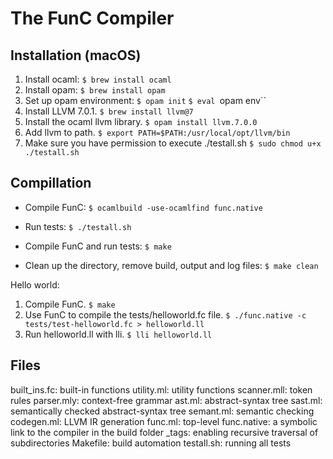 # The FunC Compiler


## Installation (macOS)
1. Install ocaml:
   `$ brew install ocaml`
2. Install opam:
   `$ brew install opam`
3. Set up opam environment:
   `$ opam init`
   `$ eval `opam env``
4. Install LLVM 7.0.1.
   `$ brew install llvm@7`
5. Install the ocaml llvm library.
   `$ opam install llvm.7.0.0`
6. Add llvm to path.
   `$ export PATH=$PATH:/usr/local/opt/llvm/bin`
7. Make sure you have permission to execute ./testall.sh
   `$ sudo chmod u+x ./testall.sh`


## Compillation
* Compile FunC:
  `$ ocamlbuild -use-ocamlfind func.native`

* Run tests:
  `$ ./testall.sh`

* Compile FunC and run tests:
  `$ make`

* Clean up the directory, remove build, output and log files:
  `$ make clean`

Hello world:
1. Compile FunC.
   `$ make`
2. Use FunC to compile the tests/helloworld.fc file.
   `$ ./func.native -c tests/test-helloworld.fc > helloworld.ll`
3. Run helloworld.ll with lli.
   `$ lli helloworld.ll`

## Files
built_ins.fc: built-in functions
utility.ml: utility functions
scanner.mll: token rules
parser.mly: context-free grammar
ast.ml: abstract-syntax tree
sast.ml: semantically checked abstract-syntax tree
semant.ml: semantic checking
codegen.ml: LLVM IR generation
func.ml: top-level
func.native: a symbolic link to the compiler in the build folder
_tags: enabling recursive traversal of subdirectories
Makefile: build automation
testall.sh: running all tests
